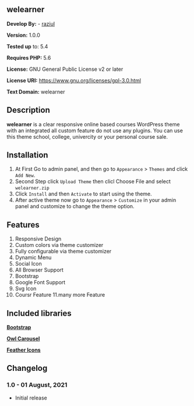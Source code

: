 ## welearner
**Develop By:**  - [raziul](https://github.com/raziul6)

**Version:** 1.0.0

**Tested up** to: 5.4

**Requires PHP:** 5.6

**License:** GNU General Public License v2 or later

**License URI:** https://www.gnu.org/licenses/gpl-3.0.html

**Text Domain:** welearner

## Description
**welearner** is a clear responsive online based courses WordPress theme with an integrated all custom feature do not use any plugins. You can use this theme school, college, univercity or your personal course sale.

## Installation
1. At First Go to admin panel, and then go to `Appearance` > `Themes` and click `Add New`.
2. Second Step click `Upload Theme` then clicl Choose File and select `welearner.zip`
3. Click `Install` and then `Activate` to start using the theme.
4. After active theme now go to `Appearance` > `Customize` in your admin panel and customize to change the theme option.

## Features
1. Responsive Design
2. Custom colors via theme customizer
3. Fully configurable via theme customizer
4. Dynamic Menu
5. Social Icon
6. All Browser Support
7. Bootstrap
8. Google Font Support
9. Svg Icon
10. Coursr Feature
11.many more Feature

## Included libraries

**[Bootstrap](https://getbootstrap.com/)**

**[Owl Carousel](https://owlcarousel2.github.io/OwlCarousel2/)**

**[Feather Icons](https://feathericons.com//)**

## Changelog

### 1.0 - 01 August, 2021
- Initial release